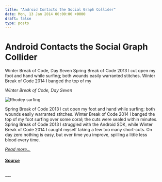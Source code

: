 ```yaml
---
title: "Android Contacts the Social Graph Collider"
date: Mon, 13 Jan 2014 00:00:00 +0000
draft: false
type: posts
---
```

# Android Contacts the Social Graph Collider





 Winter Break of Code, Day Seven Spring Break of Code 2013 I cut open my foot and hand while surfing; both wounds easily warranted stitches. Winter Break of Code 2014 I banged the top of my

_Winter Break of Code, Day Seven_

![Rhodey surfing](/blog/images/wboc-rhodey-surfn.jpg)

Spring Break of Code 2013 I cut open my foot and hand while surfing; both wounds easily warranted stitches. Winter Break of Code 2014 I banged the top of my foot surfing over some coral; the cuts were sealed within minutes. Spring Break of Code 2013 I struggled with the Android SDK, while Winter Break of Code 2014 I caught myself taking a few too many short-cuts. On day zero nothing is easy, but over time you improve, spilling a little less blood every time.

[_Read more..._](https://signal.org/blog/android-contacts-the-social-graph-collider/)

#### [Source](https://signal.org/blog/android-contacts-the-social-graph-collider/)

<br/>
---
